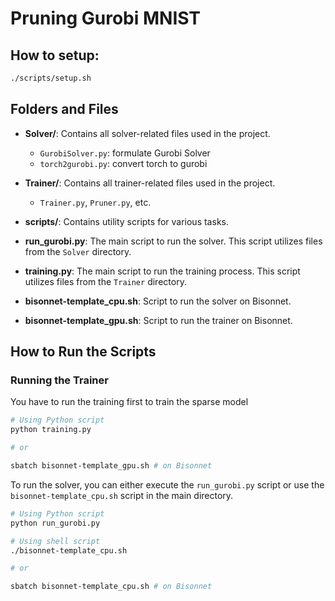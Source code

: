 # Pruning Gurobi MNIST

## How to setup:

```bash
./scripts/setup.sh
```

## Folders and Files

- **Solver/**: Contains all solver-related files used in the project.
  - `GurobiSolver.py`: formulate Gurobi Solver
  - `torch2gurobi.py`: convert torch to gurobi 

- **Trainer/**: Contains all trainer-related files used in the project.
  - `Trainer.py`, `Pruner.py`, etc.

- **scripts/**: Contains utility scripts for various tasks.

- **run_gurobi.py**: The main script to run the solver. This script utilizes files from the `Solver` directory.
  
- **training.py**: The main script to run the training process. This script utilizes files from the `Trainer` directory.

- **bisonnet-template_cpu.sh**: Script to run the solver on Bisonnet.
  
- **bisonnet-template_gpu.sh**: Script to run the trainer on Bisonnet.

## How to Run the Scripts

### Running the Trainer

You have to run the training first to train the sparse model

```bash
# Using Python script
python training.py

# or

sbatch bisonnet-template_gpu.sh # on Bisonnet
```


To run the solver, you can either execute the `run_gurobi.py` script or use the `bisonnet-template_cpu.sh` script in the main directory. 

```bash
# Using Python script
python run_gurobi.py

# Using shell script
./bisonnet-template_cpu.sh

# or

sbatch bisonnet-template_cpu.sh # on Bisonnet
```
